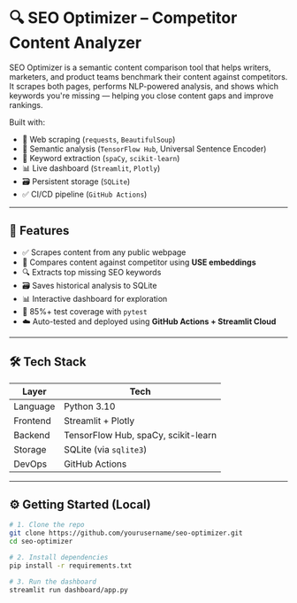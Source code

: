 # 🔍 SEO Optimizer – Competitor Content Analyzer

SEO Optimizer is a semantic content comparison tool that helps writers, marketers, and product teams benchmark their content against competitors. It scrapes both pages, performs NLP-powered analysis, and shows which keywords you're missing — helping you close content gaps and improve rankings.


Built with:
- 🔗 Web scraping (`requests`, `BeautifulSoup`)
- 🧠 Semantic analysis (`TensorFlow Hub`, Universal Sentence Encoder)
- 📝 Keyword extraction (`spaCy`, `scikit-learn`)
- 📊 Live dashboard (`Streamlit`, `Plotly`)
- 🗃️ Persistent storage (`SQLite`)
- ✅ CI/CD pipeline (`GitHub Actions`)

---

## 🚀 Features

- ✅ Scrapes content from any public webpage
- 🧠 Compares content against competitor using **USE embeddings**
- 🔍 Extracts top missing SEO keywords
- 🗃️ Saves historical analysis to SQLite
- 📊 Interactive dashboard for exploration
- 🧪 85%+ test coverage with `pytest`
- ☁️ Auto-tested and deployed using **GitHub Actions + Streamlit Cloud**

---

## 🛠️ Tech Stack

| Layer        | Tech                                      |
|--------------|-------------------------------------------|
| Language     | Python 3.10                               |
| Frontend     | Streamlit + Plotly                        |
| Backend      | TensorFlow Hub, spaCy, scikit-learn       |
| Storage      | SQLite (via `sqlite3`)                    |
| DevOps       | GitHub Actions                            |

---

## ⚙️ Getting Started (Local)

```bash
# 1. Clone the repo
git clone https://github.com/yourusername/seo-optimizer.git
cd seo-optimizer

# 2. Install dependencies
pip install -r requirements.txt

# 3. Run the dashboard
streamlit run dashboard/app.py
